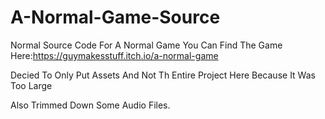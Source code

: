 # A-Normal-Game-Source
Normal Source Code For A Normal Game
You Can Find The Game Here:https://guymakesstuff.itch.io/a-normal-game

Decied To Only Put Assets And Not Th Entire Project Here Because It
Was Too Large

Also Trimmed Down Some Audio Files.

